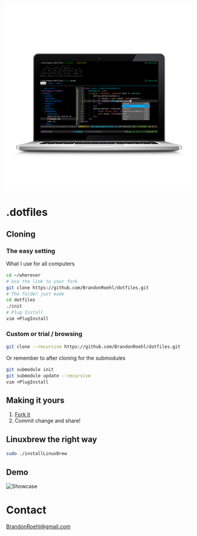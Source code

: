 ![Showcase](_images/computer.png?raw=true)
# .dotfiles
## Cloning
### The easy setting
What I use for all computers
```bash
cd ~/wherever
# Use the link to your fork
git clone https://github.com/BrandonRoehl/dotfiles.git
# The folder just made
cd dotfiles
./init
# Plug Install
vim +PlugInstall
```
### Custom or trial / browsing
```bash
git clone --recursive https://github.com/BrandonRoehl/dotfiles.git
```
Or remember to after cloning for the submodules
```bash
git submodule init
git submodule update --recursive
vim +PlugInstall
```
## Making it yours
1. [Fork it](https://github.com/BrandonRoehl/dotfiles/fork)
2. Commit change and share!

## Linuxbrew the right way
```bash
sudo ./installLinuxBrew
```
## Demo
![Showcase](_images/showcase.gif?raw=true)

# Contact
[BrandonRoehl@gmail.com](mailto://brandonroehl@gmail.com)
